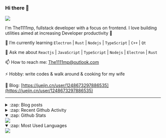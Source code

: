 ### Hi there 👋

![](https://komarev.com/ghpvc/?username=1111mp&color=green)

I'm The1111mp, fullstack developer with a focus on frontend. I love building utilities aimed at increasing Developer productivity 🙌

🌱 I’m currently learning `Electron` | `Rust` | `Nodejs` | `TypeScript` | `C++` | `Qt`

💬 Ask me about `Reactjs` | `JavaScript` | `TypeScript` | `Nodejs` | `Electron` | `Rust`

📫 How to reach me: <a href="mailto:The1111mp@outlook.com">The1111mp@outlook.com</a>

⚡ Hobby: write codes & walk around & cooking for my wife

📖 Blog: [https://juejin.cn/user/1248673297886535](https://juejin.cn/user/1248673297886535)

***

<details>
  <summary>:zap: Blog posts</summary>

  - [这里有从零开始构建现代化前端UI组件库所需要的一切](https://juejin.cn/post/7324011329883045915)
  - [使用 nvm-desktop 轻松安装和管理多个 node 版本](https://juejin.cn/post/7267791228872179727)
  - [Electron 中集成 SQLite3 数据库的最佳实践](https://juejin.cn/post/7202807471881306172)
  - [从0开发IM，单聊群聊在线离线消息以及消息的已读未读功能](https://juejin.cn/post/7202583557751865401)
  - [Electron（网页）中实现接近微信消息发送体验的消息输入框及界面](https://juejin.cn/post/7252505446396575781)
  - [Qt中基于QWebEngineView和QWebChannel实现与web的交互](https://juejin.cn/post/7238423148555501629)
</details>

<details>
  <summary>:zap: Recent Github Activity</summary>

  <!--START_SECTION:activity-->
1. 🗣 Commented on [#168](https://github.com/1111mp/nvm-desktop/issues/168#issuecomment-2699746548) in [1111mp/nvm-desktop](https://github.com/1111mp/nvm-desktop)
2. 🗣 Commented on [#167](https://github.com/1111mp/nvm-desktop/issues/167#issuecomment-2693553694) in [1111mp/nvm-desktop](https://github.com/1111mp/nvm-desktop)
3. 🗣 Commented on [#167](https://github.com/1111mp/nvm-desktop/issues/167#issuecomment-2693379564) in [1111mp/nvm-desktop](https://github.com/1111mp/nvm-desktop)
4. 🗣 Commented on [#166](https://github.com/1111mp/nvm-desktop/issues/166#issuecomment-2686747417) in [1111mp/nvm-desktop](https://github.com/1111mp/nvm-desktop)
5. 🗣 Commented on [#166](https://github.com/1111mp/nvm-desktop/issues/166#issuecomment-2686676840) in [1111mp/nvm-desktop](https://github.com/1111mp/nvm-desktop)
6. 🗣 Commented on [#165](https://github.com/1111mp/nvm-desktop/issues/165#issuecomment-2684514480) in [1111mp/nvm-desktop](https://github.com/1111mp/nvm-desktop)
7. 🗣 Commented on [#165](https://github.com/1111mp/nvm-desktop/issues/165#issuecomment-2684476974) in [1111mp/nvm-desktop](https://github.com/1111mp/nvm-desktop)
8. 🗣 Commented on [#165](https://github.com/1111mp/nvm-desktop/issues/165#issuecomment-2684455293) in [1111mp/nvm-desktop](https://github.com/1111mp/nvm-desktop)
9. 🗣 Commented on [#165](https://github.com/1111mp/nvm-desktop/issues/165#issuecomment-2684444338) in [1111mp/nvm-desktop](https://github.com/1111mp/nvm-desktop)
10. 🗣 Commented on [#166](https://github.com/1111mp/nvm-desktop/issues/166#issuecomment-2684442768) in [1111mp/nvm-desktop](https://github.com/1111mp/nvm-desktop)
  <!--END_SECTION:activity-->
</details>

<details open>
  <summary>:zap: Github Stats</summary>

  <img align="center" src="https://github-readme-stats-sigma-five.vercel.app/api?username=1111mp&show_icons=true&hide_border=true&theme=gruvbox" />
</details>

<details open>
  <summary>:zap: Most Used Languages</summary>

  <img align="center" src="https://github-readme-stats-sigma-five.vercel.app/api/top-langs/?username=1111mp&layout=compact&show_icons=true&hide_border=true&theme=gruvbox" />
</details>


<!--
**1111mp/1111mp** is a ✨ _special_ ✨ repository because its `README.md` (this file) appears on your GitHub profile.

Here are some ideas to get you started:

- 🔭 I’m currently working on ...
- 🌱 I’m currently learning ...
- 👯 I’m looking to collaborate on ...
- 🤔 I’m looking for help with ...
- 💬 Ask me about ...
- 📫 How to reach me: ...
- 😄 Pronouns: ...
- ⚡ Fun fact: ...
-->
